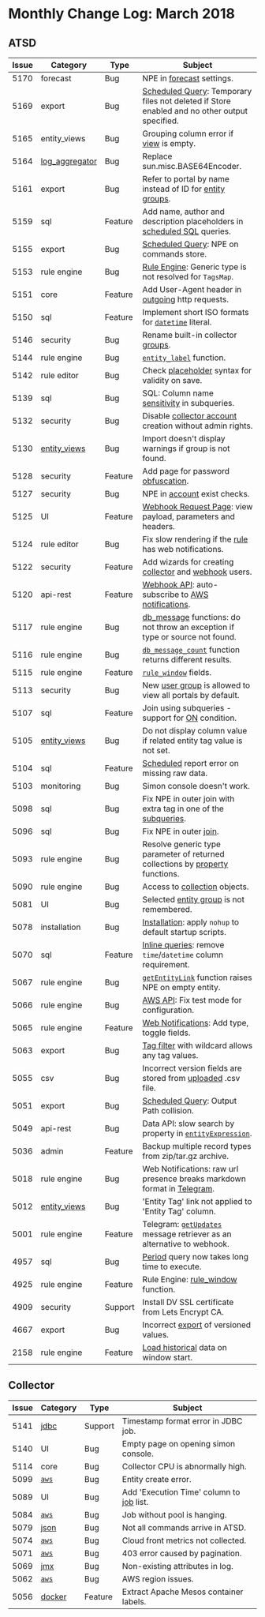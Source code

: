 # Monthly Change Log: March 2018

## ATSD

**Issue**| **Category**    | **Type**    | **Subject**
-----|-------------|---------|----------------------
5170 | forecast | Bug | NPE in [forecast](../../forecasting#data-forecasting) settings.
5169 | export | Bug | [Scheduled Query](../../reporting/scheduled-exporting.md#scheduled-exporting): Temporary files not deleted if Store enabled and no other output specified.
5165 | entity_views | Bug | Grouping column error if [view](../../configuration/entity_views.md#entity-views) is empty.
5164 | [log_aggregator](https://github.com/axibase/aggregation-log-filter) | Bug | Replace sun.misc.BASE64Encoder.
5161 | export | Bug | Refer to portal by name instead of ID for [entity groups](../../configuration/entity_groups.md#entity-groups).
5159 | sql | Feature | Add name, author and description placeholders in [scheduled SQL](../../sql/scheduled-sql.md#sql-scheduler) queries.
5155 | export | Bug | [Scheduled Query](../../reporting/scheduled-exporting.md#scheduled-exporting): NPE on commands store.
5153 | rule engine | Bug | [Rule Engine](../../rule-engine): Generic type is not resolved for `TagsMap`.
5151 | core | Feature | Add User-Agent header in [outgoing](../../rule-engine/notifications/README.md#web-notifications) http requests.
5150 | sql | Feature | Implement short ISO formats for [`datetime`](../../sql/README.md#interval-condition) literal.
5146 | security | Bug | Rename built-in collector [groups](../../administration/user-authorization.md#collector-user).
5144 | rule engine | Bug | [`entity_label`](../../rule-engine/functions-lookup.md#entity_label) function.
5142 | rule editor | Bug | Check [placeholder](../../rule-engine/placeholders.md#placeholders) syntax for validity on save.
5139 | sql | Bug | SQL: Column name [sensitivity](../../sql#case-sensitivity) in subqueries.
5132 | security | Bug | Disable [collector account](../../administration/collector-account.md#collector-account) creation without admin rights.
5130 | [entity_views](../../configuration/entity_views.md#entity-views) | Bug | Import doesn't display warnings if group is not found.
5128 | security | Feature | Add page for password [obfuscation](../../administration/passwords-obfuscation.md#password-obfuscation).
5127 | security | Bug | NPE in [account](../../administration/user-authentication.md#built-in-account) exist checks.
5125 | UI | Feature | [Webhook Request Page](../../api/data/messages/webhook.md#diagnostics): view payload, parameters and headers.
5124 | rule editor | Bug | Fix slow rendering if the [rule](../../rule-engine#concepts) has web notifications.
5122 | security | Feature | Add wizards for creating [collector](../../administration/user-authorization.md#collector-user) and [webhook](../../api/data/messages/webhook.md#webhook-user-wizard) users.
5120 | api-rest | Feature | [Webhook API](../../api/data/messages/webhook.md#messages-webhook): auto-subscribe to [AWS notifications](../../api/data/messages/webhook.md#amazon-ws).
5117 | rule engine | Bug | [db_message](../../rule-engine/functions-message.md#database-functions) functions: do not throw an exception if type or source not found.
5116 | rule engine | Bug |[`db_message_count`](../../rule-engine/functions-message.md#db_message_count) function returns different results.
5115 | rule engine | Feature | [`rule_window`](../../rule-engine/functions-rules.md#rule_window) fields.
5113 | security | Bug | New [user group](../../administration/user-authorization.md#portal-permissions) is allowed to view all portals by default.
5107 | sql | Feature | Join using subqueries - support for [ON](../../sql#join-syntax) condition.
5105 | [entity_views](../../configuration/entity_views.md#entity-views) | Bug | Do not display column value if related entity tag value is not set.
5104 | sql | Feature | [Scheduled](../../sql/scheduled-sql.md#sql-scheduler) report error on missing raw data.
5103 | monitoring | Bug | Simon console doesn't work.
5098 | sql | Bug | Fix NPE in outer join with extra tag in one of the [subqueries](../../sql#inline-views).
5096 | sql | Bug | Fix NPE in outer [join](../../sql#joins).
5093 | rule engine | Bug | Resolve generic type parameter of returned collections by [property](../../rule-engine/functions-property.md#property-functions) functions.
5090 | rule engine | Bug | Access to [collection](../../rule-engine/functions-collection.md#collection-functions) objects.
5081 | UI | Bug | Selected [entity group](../../configuration/entity_groups.md#entity-groups) is not remembered.
5078 | installation | Bug | [Installation](../../installation#installation): apply `nohup` to default startup scripts.
5070 | sql | Feature | [Inline queries](../../sql#inline-views): remove `time`/`datetime` column requirement.
5067 | rule engine | Bug | [`getEntityLink`](../../rule-engine/functions-link.md#getentitylink) function raises NPE on empty entity.
5066 | rule engine | Bug | [AWS API](../../rule-engine/notifications/README.md#integration-services): Fix test mode for configuration.
5065 | rule engine | Feature | [Web Notifications](../../rule-engine/notifications/README.md#web-notifications): Add type, toggle fields.
5063 | export | Bug | [Tag filter](../../reporting/ad-hoc-exporting.md#ad-hoc-exporting) with wildcard allows any tag values.
5055 | csv | Bug | Incorrect version fields are stored from [uploaded](../../parsers/csv#uploading-csv-files-into-axibase-time-series-database) .csv file.
5051 | export | Bug | [Scheduled Query](../../reporting/scheduled-exporting.md#scheduled-exporting): Output Path collision.
5049 | api-rest | Bug | Data API: slow search by property in [`entityExpression`](../../api/data/filter-entity.md#entity-filter-fields).
5036 | admin | Feature | Backup multiple record types from zip/tar.gz archive.
5018 | rule engine | Bug | Web Notifications: raw url presence breaks markdown format in [Telegram](../../rule-engine/notifications/telegram.md#telegram-notifications).
5012 | [entity_views](../../configuration/entity_views.md#entity-views) | Bug | 'Entity Tag' link not applied to 'Entity Tag' column.
5001 | rule engine | Feature | Telegram: [`getUpdates`](../../rule-engine/notifications/telegram.md#reacting-to-bot-messages) message retriever as an alternative to webhook.
4957 | sql | Bug | [Period](../../sql#period) query now takes long time to execute.
4925 | rule engine | Feature | Rule Engine: [rule_window](../../rule-engine/functions-rules.md#rule_window) function.
4909 | security | Support | Install DV SSL certificate from Lets Encrypt CA.
4667 | export | Bug | Incorrect [export](../../reporting/ad-hoc-exporting.md) of versioned values.
2158 | rule engine | Feature | [Load historical](../../rule-engine/window.md#initial-status) data on window start.

## Collector

**Issue**| **Category**    | **Type**    | **Subject**
-----|-------------|---------|----------------------
5141 | [jdbc](https://github.com/axibase/axibase-collector/blob/master/jobs/jdbc.md#jdbc-job) | Support | Timestamp format error in JDBC job.
5140 | UI | Bug | Empty page on opening simon console.
5114 | core | Bug | Collector CPU is abnormally high.
5099 | [`aws`](https://github.com/axibase/axibase-collector/blob/master/jobs/aws.md#aws-job) | Bug | Entity create error.
5089 | UI | Bug | Add 'Execution Time' column to [job](https://github.com/axibase/axibase-collector/tree/master/jobs#jobs) list.
5084 | [`aws`](https://github.com/axibase/axibase-collector/blob/master/jobs/aws.md#aws-job) | Bug | Job without pool is hanging.
5079 | [json](https://github.com/axibase/axibase-collector/blob/master/jobs/json.md#json-job) | Bug | Not all commands arrive in ATSD.
5074 | [`aws`](https://github.com/axibase/axibase-collector/blob/master/jobs/aws.md#aws-job) | Bug | Cloud front metrics not collected.
5071 | [`aws`](https://github.com/axibase/axibase-collector/blob/master/jobs/aws.md#aws-job) | Bug | 403 error caused by pagination.
5069 | [jmx](https://github.com/axibase/axibase-collector/blob/master/jobs/jmx.md#jmx-job) | Bug | Non-existing attributes in log.
5062 | [`aws`](https://github.com/axibase/axibase-collector/blob/master/jobs/aws.md#aws-job) | Bug | AWS region issues.
5056 | [docker](https://github.com/axibase/axibase-collector/blob/master/jobs/docker.md#docker-job) | Feature | Extract Apache Mesos container labels.
